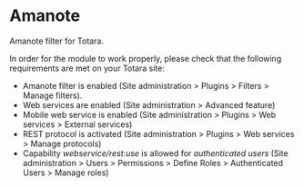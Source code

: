 Amanote
=======
Amanote filter for Totara.

In order for the module to work properly, please check that the following requirements are met on your Totara site:

* Amanote filter is enabled (Site administration > Plugins > Filters > Manage filters).
* Web services are enabled (Site administration > Advanced feature)
* Mobile web service is enabled (Site administration > Plugins > Web services > External services)
* REST protocol is activated (Site administration > Plugins > Web services > Manage protocols)
* Capability *webservice/rest:use* is allowed for *authenticated users* (Site administration > Users > Permissions > Define Roles > Authenticated Users > Manage roles)
